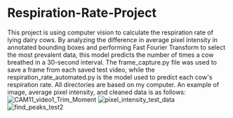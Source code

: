 # Respiration-Rate-Project

This project is using computer vision to calculate the respiration rate of lying dairy cows. By analyzing the difference in average pixel intensity in annotated bounding boxes and performing Fast Fourier Transform to select the most prevalent data, this model predicts the number of times a cow breathed in a 30-second interval. The frame_capture.py file was used to save a frame from each saved test video, while the respiration_rate_automated.py is the model used to predict each cow's respiration rate. All directories are based on my computer. An example of image, average pixel intensity, and cleaned data is as follows:
![CAM11_video1_Trim_Moment](https://user-images.githubusercontent.com/91127693/191072946-2e7712f0-10ec-4342-89bb-7d3f4316e114.jpg)
![pixel_intensity_test_data](https://user-images.githubusercontent.com/91127693/191072822-9bde50cd-b497-4b85-84a7-7c686b1babf3.png)
![find_peaks_test2](https://user-images.githubusercontent.com/91127693/191072821-a3098580-0f25-4328-a63c-6986000b280d.png)
